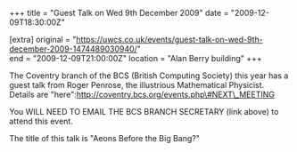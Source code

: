 +++
title = "Guest Talk on Wed 9th December 2009"
date = "2009-12-09T18:30:00Z"

[extra]
original = "https://uwcs.co.uk/events/guest-talk-on-wed-9th-december-2009-1474489030940/"    
end = "2009-12-09T21:00:00Z"
location = "Alan Berry building"
+++

The Coventry branch of the BCS (British Computing Society) this year has a guest talk from Roger Penrose, the illustrious Mathematical Physicist. Details are "here":http://coventry.bcs.org/events.php\#NEXT\_MEETING

You WILL NEED TO EMAIL THE BCS BRANCH SECRETARY (link above) to attend this event.

The title of this talk is "Aeons Before the Big Bang?"

